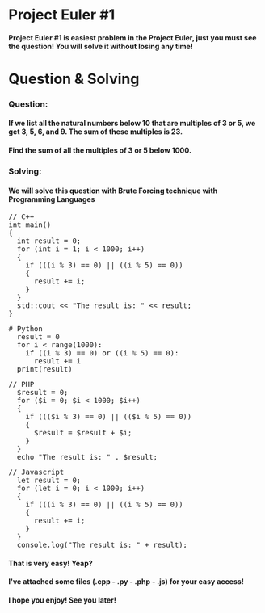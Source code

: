 # Project Euler #1
#### Project Euler #1 is easiest problem in the Project Euler, just you must see the question! You will solve it without losing any time!

# Question & Solving
### Question: 
#### If we list all the natural numbers below 10 that are multiples of 3 or 5, we get 3, 5, 6, and 9. The sum of these multiples is 23.
#### Find the sum of all the multiples of 3 or 5 below 1000.
### Solving:
#### We will solve this question with Brute Forcing technique with Programming Languages

<pre>
// C++
int main()
{
  int result = 0;
  for (int i = 1; i < 1000; i++)
  {
    if (((i % 3) == 0) || ((i % 5) == 0)) 
    {  
      result += i;
    }
  }
  std::cout << "The result is: " << result;
}
</pre>

<pre>
# Python
  result = 0
  for i < range(1000):
    if ((i % 3) == 0) or ((i % 5) == 0): 
      result += i
  print(result)
</pre>

<pre>
// PHP
  $result = 0;
  for ($i = 0; $i < 1000; $i++)
  {
    if ((($i % 3) == 0) || (($i % 5) == 0))
    {
      $result = $result + $i;
    }
  }
  echo "The result is: " . $result;
</pre>

<pre>
// Javascript
  let result = 0;
  for (let i = 0; i < 1000; i++)
  {
    if (((i % 3) == 0) || ((i % 5) == 0))
    {
      result += i;
    }
  }
  console.log("The result is: " + result);
</pre>

#### That is very easy! Yeap?
#### I've attached some files (.cpp - .py - .php - .js) for your easy access!
#### I hope you enjoy! See you later!

